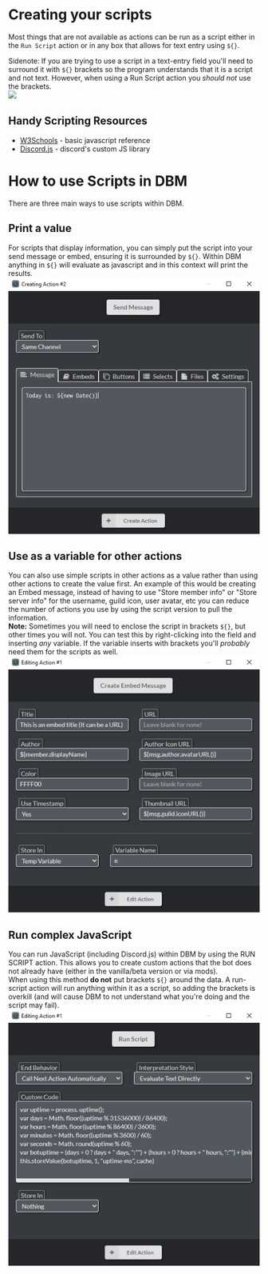 # Creating your scripts
Most things that are not available as actions can be run as a script either in the `Run Script` action or in any box that allows for text entry using `${}`.  

Sidenote: If you are trying to use a script in a text-entry field you'll need to surround it with `${}` brackets so the program understands that it is a script and not text. However, when using a Run Script action you *should not* use the brackets.  
![](https://github.com/Silversunset01/dbm/raw/master/screenshots/scriptex.png)  

## Handy Scripting Resources
* [W3Schools](https://www.w3schools.com/js/) - basic javascript reference  
* [Discord.js](https://discord.js.org/#/) - discord's custom JS library  

# How to use Scripts in DBM
There are three main ways to use scripts within DBM.  

## Print a value
For scripts that display information, you can simply put the script into your send message or embed, ensuring it is surrounded by `${}`. Within DBM anything in `${}` will evaluate as javascript and in this context will print the results.  
![](https://raw.githubusercontent.com/Silversunset01/dbm/master/screenshots/HowToScript1.PNG)  

## Use as a variable for other actions
You can also use simple scripts in other actions as a value rather than using other actions to create the value first. An example of this would be creating an Embed message, instead of having to use "Store member info" or "Store server info" for the username, guild icon, user avatar, etc you can reduce the number of actions you use by using the script version to pull the information.  
**Note:** Sometimes you will need to enclose the script in brackets `${}`, but other times you will not. You can test this by right-clicking into the field and inserting *any* variable. If the variable inserts with brackets you'll _probably_ need them for the scripts as well.  
![](https://raw.githubusercontent.com/Silversunset01/dbm/master/screenshots/embedtest.png)  

## Run complex JavaScript
You can run JavaScript (including Discord.js) within DBM by using the RUN SCRIPT action. This allows you to create custom actions that the bot does not already have (either in the vanilla/beta version or via mods).  
When using this method **do not** put brackets `${}` around the data. A run-script action will run anything within it as a script, so adding the brackets is overkill (and will cause DBM to not understand what you're doing and the script may fail).  
![](https://raw.githubusercontent.com/Silversunset01/dbm/master/screenshots/HowToScript2.PNG)  
